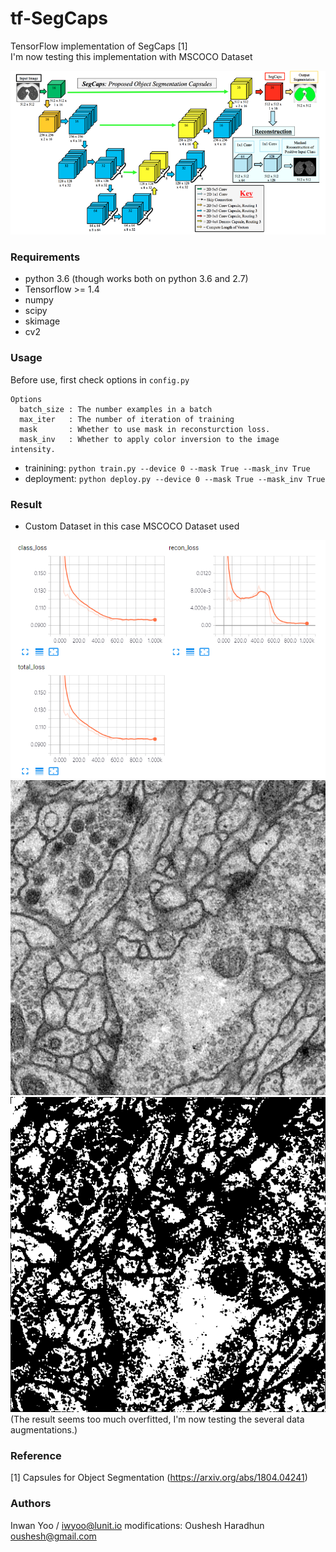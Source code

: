 # tf-SegCaps
TensorFlow implementation of SegCaps [1] <br/>
I'm now testing this implementation with MSCOCO Dataset <br/>

![model_figure](assets/segcaps_model_figure.png)

### Requirements
- python 3.6 (though works both on python 3.6 and 2.7)
- Tensorflow >= 1.4
- numpy
- scipy
- skimage
- cv2

### Usage
Before use, first check options in ```config.py```
```
Options
  batch_size : The number examples in a batch
  max_iter   : The number of iteration of training
  mask       : Whether to use mask in reconsturction loss.
  mask_inv   : Whether to apply color inversion to the image intensity.
```

- trainining: ```python train.py --device 0 --mask True --mask_inv True```
- deployment: ```python deploy.py --device 0 --mask True --mask_inv True```

### Result
- Custom Dataset in this case MSCOCO Dataset used

![training_curve](assets/training_curve.png) <br/>
![example_test](assets/test_01.png)
![example_result](assets/result_01.png) <br/>
(The result seems too much overfitted, I'm now testing the several data augmentations.)

### Reference
[1] Capsules for Object Segmentation (https://arxiv.org/abs/1804.04241)

### Authors
Inwan Yoo / iwyoo@lunit.io
modifications: Oushesh Haradhun oushesh@gmail.com
